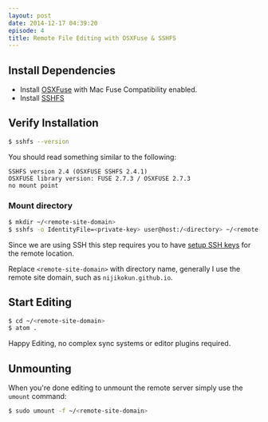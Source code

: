 ```yaml
---
layout: post
date: 2014-12-17 04:39:20
episode: 4
title: Remote File Editing with OSXFuse & SSHFS
---
```



## Install Dependencies

- Install [OSXFuse][1] with Mac Fuse Compatibility enabled.
- Install [SSHFS][2]

## Verify Installation

```bash
$ sshfs --version
```

You should read something similar to the following:

```
SSHFS version 2.4 (OSXFUSE SSHFS 2.4.1)
OSXFUSE library version: FUSE 2.7.3 / OSXFUSE 2.7.3
no mount point
```

### Mount directory

```bash
$ mkdir ~/<remote-site-domain>
$ sshfs -o IdentityFile=<private-key> user@host:/<directory> ~/<remote-site-domain>
```

Since we are using SSH this step requires you to have [setup SSH keys][3] for the remote location.

Replace `<remote-site-domain>` with directory name, generally I use the remote site domain, 
such as `nijikokun.github.io`.

## Start Editing

```bash
$ cd ~/<remote-site-domain>
$ atom .
```

Happy Editing, no complex sync systems or editor plugins required.

## Unmounting

When you're done editing to unmount the remote server simply use the `umount` command:

```bash
$ sudo umount -f ~/<remote-site-domain>
```

[1]: http://sourceforge.net/projects/osxfuse/
[2]: https://github.com/osxfuse/sshfs/downloads
[3]: http://www.howtogeek.com/168147/add-public-ssh-key-to-remote-server-in-a-single-command/
